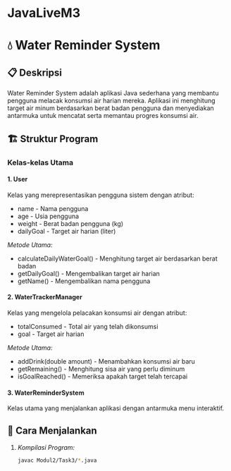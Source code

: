 # JavaLiveM3
# 💧 Water Reminder System

## 📋 Deskripsi
Water Reminder System adalah aplikasi Java sederhana yang membantu pengguna melacak konsumsi air harian mereka. Aplikasi ini menghitung target air minum berdasarkan berat badan pengguna dan menyediakan antarmuka untuk mencatat serta memantau progres konsumsi air.

## 🏗 Struktur Program

### Kelas-kelas Utama

#### 1. User
Kelas yang merepresentasikan pengguna sistem dengan atribut:
- name - Nama pengguna
- age - Usia pengguna
- weight - Berat badan pengguna (kg)
- dailyGoal - Target air harian (liter)

*Metode Utama:*
- calculateDailyWaterGoal() - Menghitung target air berdasarkan berat badan
- getDailyGoal() - Mengembalikan target air harian
- getName() - Mengembalikan nama pengguna

#### 2. WaterTrackerManager
Kelas yang mengelola pelacakan konsumsi air dengan atribut:
- totalConsumed - Total air yang telah dikonsumsi
- goal - Target air harian

*Metode Utama:*
- addDrink(double amount) - Menambahkan konsumsi air baru
- getRemaining() - Menghitung sisa air yang perlu diminum
- isGoalReached() - Memeriksa apakah target telah tercapai

#### 3. WaterReminderSystem
Kelas utama yang menjalankan aplikasi dengan antarmuka menu interaktif.

## 🚀 Cara Menjalankan

1. *Kompilasi Program:*
   ```bash
   javac Modul2/Task3/*.java
